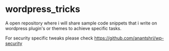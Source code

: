 wordpress_tricks
================

A open repository where i will share sample code snippets that i write on wordpress plugin's or themes to achieve specific tasks.


For security specific tweaks please check https://github.com/anantshri/wp-security

